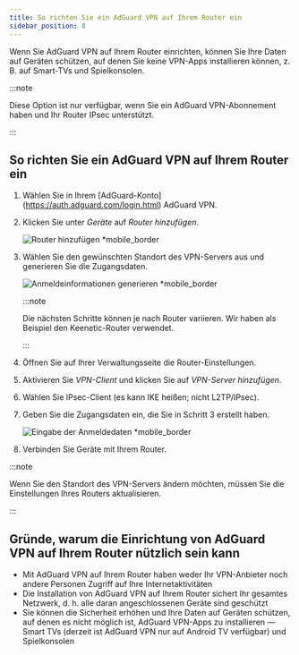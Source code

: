 ```yaml
---
title: So richten Sie ein AdGuard VPN auf Ihrem Router ein
sidebar_position: 8
---
```


Wenn Sie AdGuard VPN auf Ihrem Router einrichten, können Sie Ihre Daten auf Geräten schützen, auf denen Sie keine VPN-Apps installieren können, z. B. auf Smart-TVs und Spielkonsolen.

:::note

Diese Option ist nur verfügbar, wenn Sie ein AdGuard VPN-Abonnement haben und Ihr Router IPsec unterstützt.

:::

## So richten Sie ein AdGuard VPN auf Ihrem Router ein

1. Wählen Sie in Ihrem [AdGuard-Konto] (https://auth.adguard.com/login.html) AdGuard VPN.

2. Klicken Sie unter _Geräte_ auf _Router hinzufügen_.

   ![Router hinzufügen \*mobile\_border](https://cdn.adguardvpn.com/content/kb/vpn/general/2_year.jpg)

3. Wählen Sie den gewünschten Standort des VPN-Servers aus und generieren Sie die Zugangsdaten.

   ![Anmeldeinformationen generieren \*mobile\_border](https://cdn.adguardvpn.com/content/kb/vpn/general/configure_router.png)

   :::note

   Die nächsten Schritte können je nach Router variieren. Wir haben als Beispiel den Keenetic-Router verwendet.

   :::

4. Öffnen Sie auf Ihrer Verwaltungsseite die Router-Einstellungen.

5. Aktivieren Sie _VPN-Client_ und klicken Sie auf _VPN-Server hinzufügen_.

6. Wählen Sie IPsec-Client (es kann IKE heißen; nicht L2TP/IPsec).

7. Geben Sie die Zugangsdaten ein, die Sie in Schritt 3 erstellt haben.

   ![Eingabe der Anmeldedaten \*mobile\_border](https://cdn.adguardvpn.com/content/kb/vpn/general/vpn_connection.jpg)

8. Verbinden Sie Geräte mit Ihrem Router.

:::note

Wenn Sie den Standort des VPN-Servers ändern möchten, müssen Sie die Einstellungen Ihres Routers aktualisieren.

:::

## Gründe, warum die Einrichtung von AdGuard VPN auf Ihrem Router nützlich sein kann

- Mit AdGuard VPN auf Ihrem Router haben weder Ihr VPN-Anbieter noch andere Personen Zugriff auf Ihre Internetaktivitäten
- Die Installation von AdGuard VPN auf Ihrem Router sichert Ihr gesamtes Netzwerk, d. h. alle daran angeschlossenen Geräte sind geschützt
- Sie können die Sicherheit erhöhen und Ihre Daten auf Geräten schützen, auf denen es nicht möglich ist, AdGuard VPN-Apps zu installieren — Smart TVs (derzeit ist AdGuard VPN nur auf Android TV verfügbar) und Spielkonsolen
